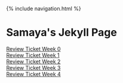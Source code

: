 {% include navigation.html %}
# Samaya's Jekyll Page
<a href="https://github.com/samayass/Tri3-Samaya/issues/1">Review Ticket Week 0</a><br>
<a href="https://github.com/samayass/Tri3-Samaya/issues/2">Review Ticket Week 1</a><br>
<a href="https://github.com/samayass/Tri3-Samaya/issues/4">Review Ticket Week 2</a><br>
<a href="https://github.com/samayass/Tri3-Samaya/issues/5">Review Ticket Week 3</a><br>
<a href="https://github.com/samayass/Tri3-Samaya/issues/6">Review Ticket Week 4</a><br>



